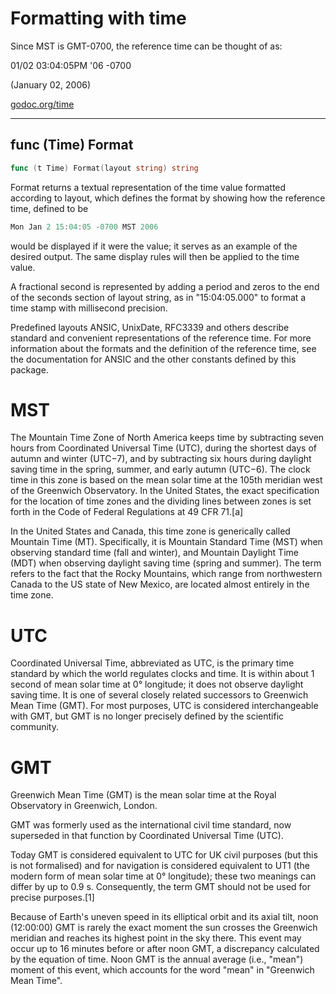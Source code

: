 # Formatting with time

Since MST is GMT-0700, the reference time can be thought of as:

01/02 03:04:05PM '06 -0700

(January 02, 2006)

[godoc.org/time](https://godoc.org/time#pkg-constants)

***

## func (Time) Format

```go
func (t Time) Format(layout string) string
```

Format returns a textual representation of the time value formatted according to layout, which defines the format by showing how the reference time, defined to be

```go
Mon Jan 2 15:04:05 -0700 MST 2006
```

would be displayed if it were the value; it serves as an example of the desired output. The same display rules will then be applied to the time value.

A fractional second is represented by adding a period and zeros to the end of the seconds section of layout string, as in "15:04:05.000" to format a time stamp with millisecond precision.

Predefined layouts ANSIC, UnixDate, RFC3339 and others describe standard and convenient representations of the reference time. For more information about the formats and the definition of the reference time, see the documentation for ANSIC and the other constants defined by this package.

# MST

The Mountain Time Zone of North America keeps time by subtracting seven hours from Coordinated Universal Time (UTC), during the shortest days of autumn and winter (UTC−7), and by subtracting six hours during daylight saving time in the spring, summer, and early autumn (UTC−6). The clock time in this zone is based on the mean solar time at the 105th meridian west of the Greenwich Observatory. In the United States, the exact specification for the location of time zones and the dividing lines between zones is set forth in the Code of Federal Regulations at 49 CFR 71.[a]

In the United States and Canada, this time zone is generically called Mountain Time (MT). Specifically, it is Mountain Standard Time (MST) when observing standard time (fall and winter), and Mountain Daylight Time (MDT) when observing daylight saving time (spring and summer). The term refers to the fact that the Rocky Mountains, which range from northwestern Canada to the US state of New Mexico, are located almost entirely in the time zone. 

# UTC

Coordinated Universal Time, abbreviated as UTC, is the primary time standard by which the world regulates clocks and time. It is within about 1 second of mean solar time at 0° longitude; it does not observe daylight saving time. It is one of several closely related successors to Greenwich Mean Time (GMT). For most purposes, UTC is considered interchangeable with GMT, but GMT is no longer precisely defined by the scientific community.

# GMT

Greenwich Mean Time (GMT) is the mean solar time at the Royal Observatory in Greenwich, London. 

GMT was formerly used as the international civil time standard, now superseded in that function by Coordinated Universal Time (UTC). 

Today GMT is considered equivalent to UTC for UK civil purposes (but this is not formalised) and for navigation is considered equivalent to UT1 (the modern form of mean solar time at 0° longitude); these two meanings can differ by up to 0.9 s. Consequently, the term GMT should not be used for precise purposes.[1]

Because of Earth's uneven speed in its elliptical orbit and its axial tilt, noon (12:00:00) GMT is rarely the exact moment the sun crosses the Greenwich meridian and reaches its highest point in the sky there. This event may occur up to 16 minutes before or after noon GMT, a discrepancy calculated by the equation of time. Noon GMT is the annual average (i.e., "mean") moment of this event, which accounts for the word "mean" in "Greenwich Mean Time".